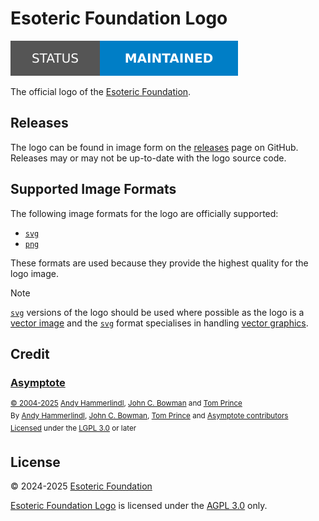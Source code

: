 # Esoteric Foundation Logo

[![Project status: maintained][status]][root]

The official logo of the [Esoteric Foundation][author].

## Releases

The logo can be found in image form on the [releases][releases] page on GitHub. Releases may or may not be up-to-date with the logo source code.

## Supported Image Formats

The following image formats for the logo are officially supported:

- [`svg`][svg]
- [`png`][png]

These formats are used because they provide the highest quality for the logo image.

> [!NOTE]
> [`svg`][svg] versions of the logo should be used where possible as the logo is a [vector image][vector-images] and the [`svg`][svg] format specialises in handling [vector graphics][vector-images].

## Credit

### [Asymptote][asymptote]

<sup>[&copy; 2004-2025][asymptote-copyright] [Andy Hammerlindl][andy-hammerlindl], [John C. Bowman][john-bowman] and [Tom Prince][tom-prince]</sup>\
<sup>By [Andy Hammerlindl][andy-hammerlindl], [John C. Bowman][john-bowman], [Tom Prince][tom-prince] and [Asymptote contributors][asymptote-contributors]</sup>\
<sup>[Licensed][asymptote-license-notice] under the [LGPL 3.0][asymptote-license] or later</sup>

## License

&copy; 2024-2025 [Esoteric Foundation][author]

[Esoteric Foundation Logo][root] is licensed under the [AGPL 3.0][license] only.

<!-- Link aliases -->

[root]: /

[author]: https://esoteric.foundation
[license]: ../LICENSE
[releases]: https://github.com/esotericfoundation/logo/releases

<!-- References -->

[svg]: https://en.wikipedia.org/wiki/SVG
[png]: https://en.wikipedia.org/wiki/PNG
[vector-images]: https://en.wikipedia.org/wiki/Vector_graphics

<!-- Credit -->

<!-- Asymptote -->

[asymptote]: https://github.com/vectorgraphics/asymptote/tree/3.02git
[andy-hammerlindl]: https://ahammerl.github.io/
[john-bowman]: http://www.math.ualberta.ca/~bowman/
[tom-prince]: https://www.linkedin.com/in/tom-prince/
[asymptote-contributors]: https://github.com/vectorgraphics/asymptote/graphs/contributors
[asymptote-copyright]: https://github.com/vectorgraphics/asymptote/blob/3.02git/README#L2
[asymptote-license-notice]: https://github.com/vectorgraphics/asymptote/blob/3.02git/README#L22
[asymptote-license]: https://github.com/vectorgraphics/asymptote/blob/3.02git/LICENSE.LESSER

<!-- Badges -->

[status]: ./assets/images/badges/status.svg
